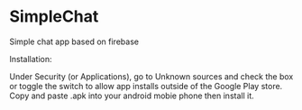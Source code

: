 # SimpleChat
Simple chat app based on firebase


Installation:

Under Security (or Applications), go to Unknown sources and check the box or toggle the switch to allow app installs outside of the Google Play store.
Copy and paste .apk into your android mobie phone then install it.
